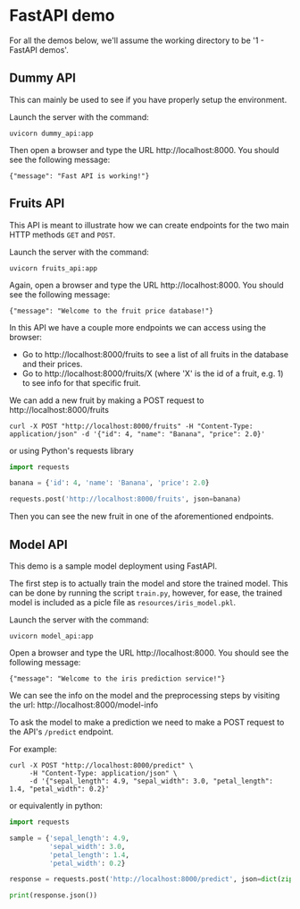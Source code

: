 # FastAPI demo

For all the demos below, we'll assume the working directory to be '1 - FastAPI demos'.

## Dummy API

This can mainly be used to see if you have properly setup the environment.

Launch the server with the command:

```
uvicorn dummy_api:app
```

Then open a browser and type the URL http://localhost:8000. You should see the following message:

```
{"message": "Fast API is working!"}
```

## Fruits API

This API is meant to illustrate how we can create endpoints for the two main HTTP methods `GET` and `POST`.

Launch the server with the command:

```
uvicorn fruits_api:app
```

Again, open a browser and type the URL http://localhost:8000. You should see the following message:

```
{"message": "Welcome to the fruit price database!"}
```

In this API we have a couple more endpoints we can access using the browser:
- Go to http://localhost:8000/fruits to see a list of all fruits in the database and their prices.
- Go to http://localhost:8000/fruits/X (where 'X' is the id of a fruit, e.g. 1) to see info for that specific fruit.

We can add a new fruit by making a POST request to http://localhost:8000/fruits

```
curl -X POST "http://localhost:8000/fruits" -H "Content-Type: application/json" -d '{"id": 4, "name": "Banana", "price": 2.0}'
```

or using Python's requests library

```python
import requests

banana = {'id': 4, 'name': 'Banana', 'price': 2.0}

requests.post('http://localhost:8000/fruits', json=banana)
```

Then you can see the new fruit in one of the aforementioned endpoints.

## Model API

This demo is a sample model deployment using FastAPI.

The first step is to actually train the model and store the trained model.
This can be done by running the script `train.py`, however, for ease, the trained model is included as a picle file
as `resources/iris_model.pkl`.

Launch the server with the command:

```
uvicorn model_api:app
```

Open a browser and type the URL http://localhost:8000. You should see the following message:

```
{"message": "Welcome to the iris prediction service!"}
```

We can see the info on the model and the preprocessing steps by visiting the url: http://localhost:8000/model-info

To ask the model to make a prediction we need to make a POST request to the API's `/predict` endpoint.

For example:

```
curl -X POST "http://localhost:8000/predict" \
     -H "Content-Type: application/json" \
     -d '{"sepal_length": 4.9, "sepal_width": 3.0, "petal_length": 1.4, "petal_width": 0.2}'
```

or equivalently in python:

```python
import requests

sample = {'sepal_length': 4.9,
          'sepal_width': 3.0,
          'petal_length': 1.4,
          'petal_width': 0.2}

response = requests.post('http://localhost:8000/predict', json=dict(zip(f, X_test[1])))

print(response.json())
```